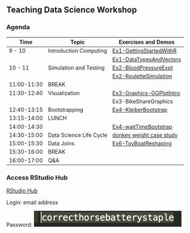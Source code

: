 ## Teaching Data Science Workshop


### Agenda

Time | Topic |  Exercises and Demos
------------ | -------------  | --------
9 - 10 | Introduction  Computing | [Ex1-GettingStartedWithR](./exercises/Ex1-GettingStartedWithR.Rmd)
  &nbsp;     |   &nbsp;     | [Ex1-DataTypesAndVectors](./exercises/Ex1-DataTypesAndVectors.Rmd)
10 - 11 | Simulation and Testing  |  [Ex2-BloodPressureExpt](./exercises/Ex2-BloodPressureExpt.Rmd)
  &nbsp;     |   &nbsp;     | [Ex2-RouletteSimulation](./exercises/Ex2-RouletteSimulation.Rmd)
11:00-11:30 |	BREAK  | &nbsp;
11:30-12:40 |	Visualization	 | [Ex3-Graphics-GGPlotIntro](./exercises/Ex3-Graphics-GGPlotIntro.Rmd)	
 &nbsp;  | &nbsp; | Ex3-BikeShareGraphics
12:40-13:15	 | Bootstrapping	|	[Ex4-KleiberBootstrap](./exercises/Ex4-KleiberBootstrap.Rmd)	
13:15-14:00 | 	LUNCH	 | &nbsp;		
14:00-14:30 |	 &nbsp; |  [Ex4-waitTimeBootstrap](./exercises/Ex4-waitTimeBootstrap.Rmd) 
14:30-15:00 |	Data Science Life Cycle	|	[donkey weight	case study](./cases/donkeyAnalysis.Rmd)
15:00-15:30	 | Data Joins	 |	[Ex6-ToyBoatReshaping](./exercises/Ex6-ToyBoatReshaping.Rmd)	
15:30-16:00	| BREAK	 |	 &nbsp;
16:00-17:00 |	Q&A		 |	&nbsp;



### Access RStudio Hub

[RStudio Hub](https://workshop.datahub.berkeley.edu/hub/user-redirect/git-pull?repo=https%3A%2F%2Fgithub.com%2Fdebnolan%2FTeachingDataScience&urlpath=%2Frstudio)

Login: email address

Password: ![words](./images/pwd.png)
